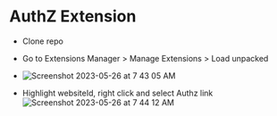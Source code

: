 # AuthZ Extension

- Clone repo
- Go to Extensions Manager > Manage Extensions > Load unpacked
- ![Screenshot 2023-05-26 at 7 43 05 AM](https://github.com/tparsons-godaddy/authz/assets/83473435/da7363ab-460b-4aae-ba2b-eec7b974b1dd)

- Highlight websiteId, right click and select Authz link
![Screenshot 2023-05-26 at 7 44 12 AM](https://github.com/tparsons-godaddy/authz/assets/83473435/c48f2883-676c-4718-ac17-b14e87b56f7b)
